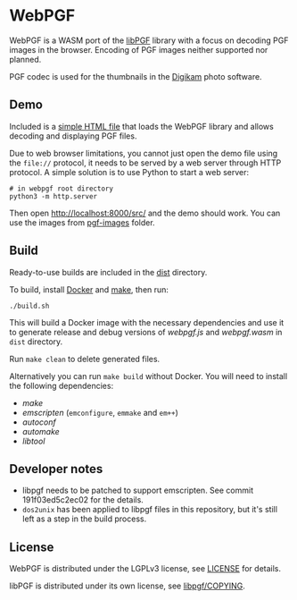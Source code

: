 # WebPGF

WebPGF is a WASM port of the [libPGF](https://libpgf.org/) library with a focus on decoding PGF images in the browser.
Encoding of PGF images neither supported nor planned.

PGF codec is used for the thumbnails in the [Digikam](https://www.digikam.org/) photo software.

## Demo

Included is a [simple HTML file](src/index.html) that loads the WebPGF library and allows decoding and displaying PGF files.

Due to web browser limitations, you cannot just open the demo file using the `file://` protocol, it needs to be served by a web server through HTTP protocol.
A simple solution is to use Python to start a web server:

```
# in webpgf root directory
python3 -m http.server
```

Then open [http://localhost:8000/src/](http://localhost:8000/src/) and the demo should work.
You can use the images from [pgf-images](pgf-images) folder.

## Build

Ready-to-use builds are included in the [dist](dist) directory.

To build, install [Docker](https://docs.docker.com/get-docker/) and [make](https://www.gnu.org/software/make/), then run:

```
./build.sh
```

This will build a Docker image with the necessary dependencies and use it to generate release and debug versions of *webpgf.js* and *webpgf.wasm* in `dist` directory.

Run `make clean` to delete generated files.

Alternatively you can run `make build` without Docker.
You will need to install the following dependencies:

- *make*
- *emscripten* (`emconfigure`, `emmake` and `em++`)
- *autoconf*
- *automake*
- *libtool*

## Developer notes

- libpgf needs to be patched to support emscripten. See commit 191f03ed5c2ec02 for the details.
- `dos2unix` has been applied to libpgf files in this repository, but it's still left as a step in the build process.

## License

WebPGF is distributed under the LGPLv3 license, see [LICENSE](LICENSE) for details.

libPGF is distributed under its own license, see [libpgf/COPYING](libpgf/COPYING).
